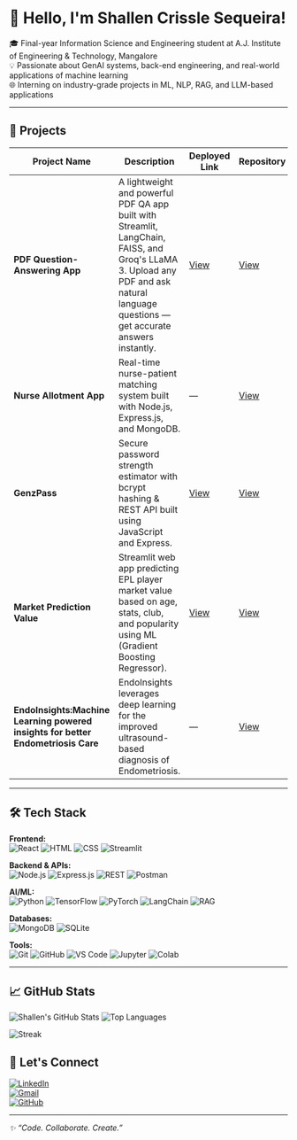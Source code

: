 # 👋 Hello, I'm Shallen Crissle Sequeira!

🎓 Final-year Information Science and Engineering student at A.J. Institute of Engineering & Technology, Mangalore  
💡 Passionate about GenAI systems, back-end engineering, and real-world applications of machine learning  
🌐 Interning on industry-grade projects in ML, NLP, RAG, and LLM-based applications  


---



## 🚀 Projects

| Project Name | Description | Deployed Link | Repository |
|--------------|-------------|----------|-------------|
| **PDF Question-Answering App** | A lightweight and powerful PDF QA app built with Streamlit, LangChain, FAISS, and Groq's LLaMA 3. Upload any PDF and ask natural language questions — get accurate answers instantly. | [View](https://rag-doc-chatbot.streamlit.app/) | [View](https://github.com/ShallenCrissle/rag_document_chatbot) |
| **Nurse Allotment App** | Real-time nurse-patient matching system built with Node.js, Express.js, and MongoDB. | — | [View](https://github.com/ShallenCrissle/nursealottment) |
| **GenzPass** | Secure password strength estimator with bcrypt hashing & REST API built using JavaScript and Express. | [View](https://genzpass.onrender.com) | [View](https://github.com/ShallenCrissle/GenzPass) |
| **Market Prediction Value** | Streamlit web app predicting EPL player market value based on age, stats, club, and popularity using ML (Gradient Boosting Regressor). | [View](https://marketpredictorplayer.streamlit.app/) | [View](https://github.com/ShallenCrissle/MarketPredictorPlayer) |
| **EndoInsights:Machine Learning powered insights for better Endometriosis Care**|EndoInsights leverages deep learning for the improved ultrasound-based diagnosis of Endometriosis.| — | [View](https://github.com/ShallenCrissle/EndoInsights) |

---

## 🛠️ Tech Stack

**Frontend:**  
![React](https://img.shields.io/badge/-React-61DAFB?logo=react&logoColor=black&style=flat-square) ![HTML](https://img.shields.io/badge/-HTML5-E34F26?logo=html5&logoColor=white&style=flat-square) ![CSS](https://img.shields.io/badge/-CSS3-1572B6?logo=css3&logoColor=white&style=flat-square) ![Streamlit](https://img.shields.io/badge/-Streamlit-FF4B4B?logo=streamlit&logoColor=white&style=flat-square)

**Backend & APIs:**  
![Node.js](https://img.shields.io/badge/-Node.js-339933?logo=node.js&logoColor=white&style=flat-square) ![Express.js](https://img.shields.io/badge/-Express.js-000000?logo=express&logoColor=white&style=flat-square) ![REST](https://img.shields.io/badge/-REST%20API-00599C?logo=api&logoColor=white&style=flat-square) ![Postman](https://img.shields.io/badge/-Postman-FF6C37?logo=postman&logoColor=white&style=flat-square)

**AI/ML:**  
![Python](https://img.shields.io/badge/-Python-3776AB?logo=python&logoColor=white&style=flat-square) ![TensorFlow](https://img.shields.io/badge/-TensorFlow-FF6F00?logo=tensorflow&logoColor=white&style=flat-square) ![PyTorch](https://img.shields.io/badge/-PyTorch-EE4C2C?logo=pytorch&logoColor=white&style=flat-square) ![LangChain](https://img.shields.io/badge/-LangChain-000000?style=flat-square&logo=chainlink&logoColor=white) ![RAG](https://img.shields.io/badge/-RAG-0066CC?style=flat-square)

**Databases:**  
![MongoDB](https://img.shields.io/badge/-MongoDB-47A248?logo=mongodb&logoColor=white&style=flat-square) ![SQLite](https://img.shields.io/badge/-SQLite-003B57?logo=sqlite&logoColor=white&style=flat-square)

**Tools:**  
![Git](https://img.shields.io/badge/-Git-F05032?logo=git&logoColor=white&style=flat-square) ![GitHub](https://img.shields.io/badge/-GitHub-181717?logo=github&logoColor=white&style=flat-square) ![VS Code](https://img.shields.io/badge/-VSCode-007ACC?logo=visual-studio-code&logoColor=white&style=flat-square) ![Jupyter](https://img.shields.io/badge/-Jupyter-F37626?logo=jupyter&logoColor=white&style=flat-square) ![Colab](https://img.shields.io/badge/-Colab-F9AB00?logo=google-colab&logoColor=white&style=flat-square)

---


## 📈 GitHub Stats

![Shallen's GitHub Stats](https://github-readme-stats.vercel.app/api?username=ShallenCrissle&show_icons=true&theme=radical)
![Top Languages](https://github-readme-stats.vercel.app/api/top-langs/?username=ShallenCrissle&layout=compact&theme=radical)

![Streak](https://github-readme-streak-stats.herokuapp.com/?user=ShallenCrissle&theme=radical)   

## 🤝 Let's Connect

[![LinkedIn](https://img.shields.io/badge/-LinkedIn-blue?style=flat-square&logo=linkedin&logoColor=white)](https://www.linkedin.com/in/shallen-crissle-sequeira-83a499325/)  
[![Gmail](https://img.shields.io/badge/-Gmail-D14836?style=flat-square&logo=gmail&logoColor=white)](mailto:shallensequeira1204@gmail.com)  
[![GitHub](https://img.shields.io/badge/-GitHub-181717?style=flat-square&logo=github&logoColor=white)](https://github.com/ShallenCrissle)

---

_✨ “Code. Collaborate. Create.”_
